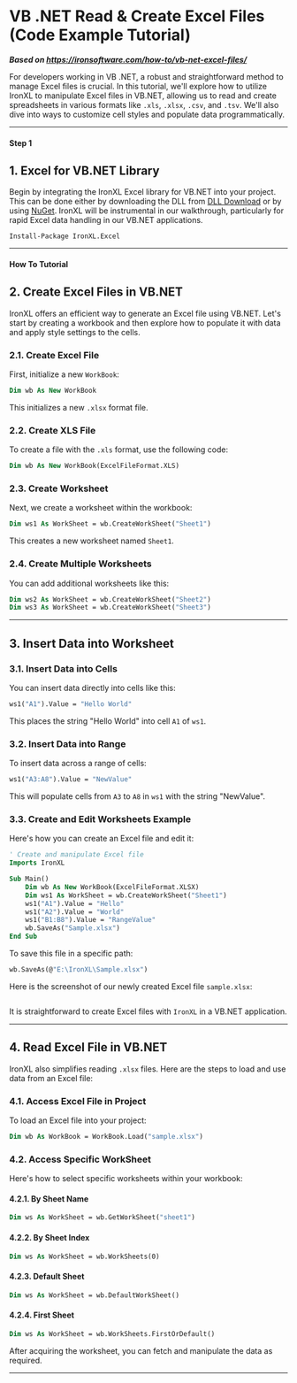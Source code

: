# VB .NET Read & Create Excel Files (Code Example Tutorial)

***Based on <https://ironsoftware.com/how-to/vb-net-excel-files/>***


For developers working in VB .NET, a robust and straightforward method to manage Excel files is crucial. In this tutorial, we'll explore how to utilize IronXL to manipulate Excel files in VB.NET, allowing us to read and create spreadsheets in various formats like `.xls`, `.xlsx`, `.csv`, and `.tsv`. We'll also dive into ways to customize cell styles and populate data programmatically.

<hr class="separator">

<h4 class="tutorial-segment-title">Step 1</h4>

## 1. Excel for VB.NET Library

Begin by integrating the IronXL Excel library for VB.NET into your project. This can be done either by downloading the DLL from [DLL Download](https://ironsoftware.com/csharp/excel/packages/IronXL.Package.For.vb.net.excel.files.zip) or by using [NuGet](https://www.nuget.org/packages/IronXL.Excel). IronXL will be instrumental in our walkthrough, particularly for rapid Excel data handling in our VB.NET applications.

```shell
Install-Package IronXL.Excel
```

<hr class="separator">

<h4 class="tutorial-segment-title">How To Tutorial</h4>

## 2. Create Excel Files in VB.NET

IronXL offers an efficient way to generate an Excel file using VB.NET. Let's start by creating a workbook and then explore how to populate it with data and apply style settings to the cells.

### 2.1. Create Excel File

First, initialize a new `WorkBook`:

```vb
Dim wb As New WorkBook
```
This initializes a new `.xlsx` format file.

### 2.2. Create XLS File

To create a file with the `.xls` format, use the following code:

```vb
Dim wb As New WorkBook(ExcelFileFormat.XLS)
```

### 2.3. Create Worksheet

Next, we create a worksheet within the workbook:

```vb
Dim ws1 As WorkSheet = wb.CreateWorkSheet("Sheet1")
```

This creates a new worksheet named `Sheet1`.

### 2.4. Create Multiple Worksheets

You can add additional worksheets like this:

```vb
Dim ws2 As WorkSheet = wb.CreateWorkSheet("Sheet2")
Dim ws3 As WorkSheet = wb.CreateWorkSheet("Sheet3")
```

<hr class="separator">

## 3. Insert Data into Worksheet

### 3.1. Insert Data into Cells

You can insert data directly into cells like this:
```vb
ws1("A1").Value = "Hello World"
```
This places the string "Hello World" into cell `A1` of `ws1`.

### 3.2. Insert Data into Range

To insert data across a range of cells:
```vb
ws1("A3:A8").Value = "NewValue"
```
This will populate cells from `A3` to `A8` in `ws1` with the string "NewValue".

### 3.3. Create and Edit Worksheets Example

Here's how you can create an Excel file and edit it:

```vb
' Create and manipulate Excel file
Imports IronXL

Sub Main()
    Dim wb As New WorkBook(ExcelFileFormat.XLSX)
    Dim ws1 As WorkSheet = wb.CreateWorkSheet("Sheet1")
    ws1("A1").Value = "Hello"
    ws1("A2").Value = "World"
    ws1("B1:B8").Value = "RangeValue"
    wb.SaveAs("Sample.xlsx")
End Sub
```
To save this file in a specific path:
``` vb
wb.SaveAs(@"E:\IronXL\Sample.xlsx")
```

Here is the screenshot of our newly created Excel file `sample.xlsx`:

<center>
	<div class="center-image-wrapper">
		<a rel="nofollow" href="https://ironsoftware.com/img/faq/excel/vb-net-excel-files/doc5-1.png" target="_blank"><img src="https://ironsoftware.com/img/faq/excel/vb-net-excel-files/doc5-1.png" alt="" class="img-responsive add-shadow"></a>
	</div>
</center>

It is straightforward to create Excel files with `IronXL` in a VB.NET application.

<hr class="separator">

## 4. Read Excel File in VB.NET

IronXL also simplifies reading `.xlsx` files. Here are the steps to load and use data from an Excel file:

### 4.1. Access Excel File in Project

To load an Excel file into your project:
```vb
Dim wb As WorkBook = WorkBook.Load("sample.xlsx")
```

### 4.2. Access Specific WorkSheet

Here's how to select specific worksheets within your workbook:

#### 4.2.1. By Sheet Name

```vb
Dim ws As WorkSheet = wb.GetWorkSheet("sheet1")
```
#### 4.2.2. By Sheet Index

```vb
Dim ws As WorkSheet = wb.WorkSheets(0)
```
#### 4.2.3. Default Sheet

```vb
Dim ws As WorkSheet = wb.DefaultWorkSheet()
```
#### 4.2.4. First Sheet

```vb
Dim ws As WorkSheet = wb.WorkSheets.FirstOrDefault()
```

After acquiring the worksheet, you can fetch and manipulate the data as required.

<hr class="separator">